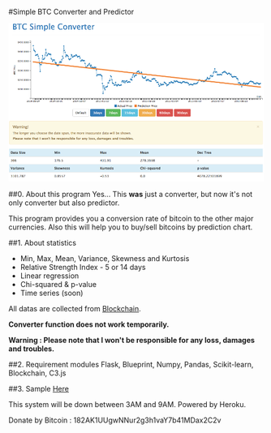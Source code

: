 #Simple BTC Converter and Predictor

![](./images/btconv.tiff)

##0. About this program
Yes... This **was** just a converter, but now it's not only converter but also predictor.

This program provides you a conversion rate of bitcoin to the other major currencies. Also this will help you to buy/sell bitcoins by prediction chart.

##1. About statistics
- Min, Max, Mean, Variance, Skewness and Kurtosis
- Relative Strength Index - 5 or 14 days
- Linear regression
- Chi-squared & p-value
- Time series (soon)

All datas are collected from [Blockchain](https://blockchain.info).

**Converter function does not work temporarily.**

**Warning : Please note that I won't be responsible for any loss, damages and troubles.**

##2. Requirement modules
Flask, Blueprint, Numpy, Pandas, Scikit-learn, Blockchain, C3.js

##3. Sample
[Here](https://btcconverter.herokuapp.com)

This system will be down between 3AM and 9AM. Powered by Heroku.

Donate by Bitcoin : 182AK1UUgwNNur2g3h1vaY7b41MDax2C2v
